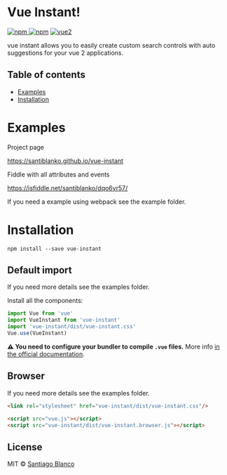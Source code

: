 # Vue Instant!

[![npm](https://img.shields.io/npm/v/vue-instant.svg) ![npm](https://img.shields.io/npm/dm/vue-instant.svg)](https://www.npmjs.com/package/vue-instant)
[![vue2](https://img.shields.io/badge/vue-2.x-brightgreen.svg)](https://vuejs.org/)

vue instant allows you to easily create custom search controls with auto suggestions for your vue 2 applications.
## Table of contents

- [Examples](#example)
- [Installation](#installation)

# Examples

Project page

https://santiblanko.github.io/vue-instant

Fiddle with all attributes and events

https://jsfiddle.net/santiblanko/dqo6vr57/

If you need a example using webpack see the example folder.

# Installation

```
npm install --save vue-instant
```

## Default import
If you need more details see the examples folder.

Install all the components:

```javascript
import Vue from 'vue'
import VueInstant from 'vue-instant'
import 'vue-instant/dist/vue-instant.css'
Vue.use(VueInstant)
```
**⚠️ You need to configure your bundler to compile `.vue` files.** More info [in the official documentation](https://vuejs.org/v2/guide/single-file-components.html).

## Browser
If you need more details see the examples folder.

```html
<link rel="stylesheet" href="vue-instant/dist/vue-instant.css"/>

<script src="vue.js"></script>
<script src="vue-instant/dist/vue-instant.browser.js"></script>
```

## License

MIT © [Santiago Blanco](http://twitter.com/santiblanko)
